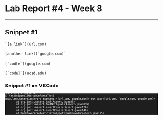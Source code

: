 # Lab Report #4 - Week 8
---
## Snippet #1
```
`[a link`](url.com)

[another link](`google.com)`

[`cod[e`](google.com)

[`code]`](ucsd.edu)

```
### Snippet #1 on VSCode
![Image](/images/snippet1.png)
